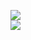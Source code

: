 [![](https://img.shields.io/badge/Made%20With-Github%20Spray-lightgrey.svg?style=for-the-badge&logo=github)](https://github.com/Annihil/github-spray#2108)  
[![](https://i.imgur.com/2DrTn0Z.gif)](https://github.com/Annihil/github-spray)